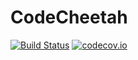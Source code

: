 # CodeCheetah

[![Build Status](https://travis-ci.org/samuel-massinon-invenia/CodeCheetah.svg?branch=master)](https://travis-ci.org/samuel-massinon-invenia/CodeCheetah) [![codecov.io](https://codecov.io/github/samuel-massinon-invenia/CodeCheetah/coverage.svg?branch=master)](https://codecov.io/github/samuel-massinon-invenia/CodeCheetah?branch=master)
